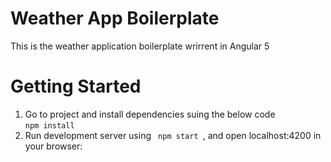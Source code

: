 # Weather App Boilerplate
This is the weather application boilerplate wrirrent in Angular 5 
<h1>Getting Started</h1>

1) Go to project and install dependencies suing the below code <br>
  <code>npm install</code>
2) Run development server using <code> npm start </code>, and open localhost:4200 in your browser:
  
